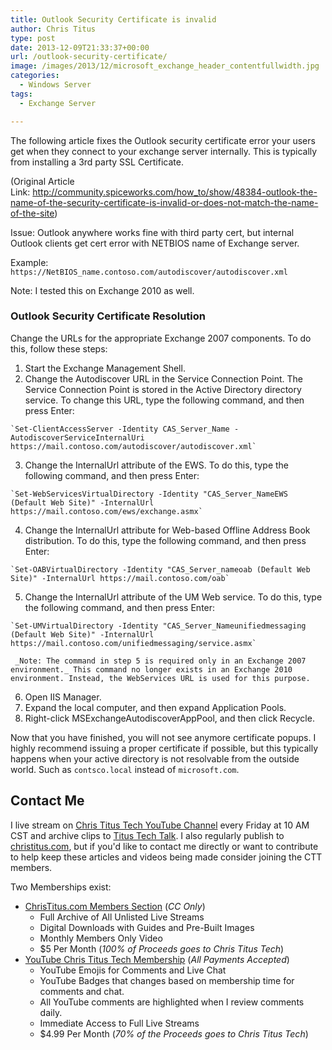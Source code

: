 ```yaml
---
title: Outlook Security Certificate is invalid
author: Chris Titus
type: post
date: 2013-12-09T21:33:37+00:00
url: /outlook-security-certificate/
image: /images/2013/12/microsoft_exchange_header_contentfullwidth.jpg
categories:
  - Windows Server
tags:
  - Exchange Server

---
```

The following article fixes the Outlook security certificate error your users get when they connect to your exchange server internally. This is typically from installing a 3rd party SSL Certificate.<!--more-->

(Original Article Link: <http://community.spiceworks.com/how_to/show/48384-outlook-the-name-of-the-security-certificate-is-invalid-or-does-not-match-the-name-of-the-site>)

Issue: Outlook anywhere works fine with third party cert, but internal Outlook clients get cert error with NETBIOS name of Exchange server.
  
Example: `https://NetBIOS_name.contoso.com/autodiscover/autodiscover.xml`
  
Note: I tested this on Exchange 2010 as well.

### Outlook Security Certificate Resolution

Change the URLs for the appropriate Exchange 2007 components. To do this, follow these steps:

  1. Start the Exchange Management Shell.
  2. Change the Autodiscover URL in the Service Connection Point. The Service Connection Point is stored in the Active Directory directory service. To change this URL, type the following command, and then press Enter:
  
    `Set-ClientAccessServer -Identity CAS_Server_Name -AutodiscoverServiceInternalUri https://mail.contoso.com/autodiscover/autodiscover.xml`
  3. Change the InternalUrl attribute of the EWS. To do this, type the following command, and then press Enter:
  
    `Set-WebServicesVirtualDirectory -Identity "CAS_Server_NameEWS (Default Web Site)" -InternalUrl https://mail.contoso.com/ews/exchange.asmx`
  4. Change the InternalUrl attribute for Web-based Offline Address Book distribution. To do this, type the following command, and then press Enter:
  
    `Set-OABVirtualDirectory -Identity "CAS_Server_nameoab (Default Web Site)" -InternalUrl https://mail.contoso.com/oab`
  5. Change the InternalUrl attribute of the UM Web service. To do this, type the following command, and then press Enter:
  
    `Set-UMVirtualDirectory -Identity "CAS_Server_Nameunifiedmessaging (Default Web Site)" -InternalUrl https://mail.contoso.com/unifiedmessaging/service.asmx`
  
     _Note: The command in step 5 is required only in an Exchange 2007 environment._ This command no longer exists in an Exchange 2010 environment. Instead, the WebServices URL is used for this purpose.
  6. Open IIS Manager.
  7. Expand the local computer, and then expand Application Pools.
  8. Right-click MSExchangeAutodiscoverAppPool, and then click Recycle.

Now that you have finished, you will not see anymore certificate popups. I highly recommend issuing a proper certificate if possible, but this typically happens when your active directory is not resolvable from the outside world. Such as `contsco.local` instead of `microsoft.com`.

## Contact Me

I live stream on [Chris Titus Tech YouTube Channel][1] every Friday at 10 AM CST and archive clips to [Titus Tech Talk][2]. I also regularly publish to [christitus.com][3], but if you'd like to contact me directly or want to contribute to help keep these articles and videos being made consider joining the CTT members. 

Two Memberships exist:
- [ChrisTitus.com Members Section][4] (_CC Only_)
  - Full Archive of All Unlisted Live Streams
  - Digital Downloads with Guides and Pre-Built Images
  - Monthly Members Only Video
  - $5 Per Month (_100% of Proceeds goes to Chris Titus Tech_)
- [YouTube Chris Titus Tech Membership][5] (_All Payments Accepted_)
  - YouTube Emojis for Comments and Live Chat
  - YouTube Badges that changes based on membership time for comments and chat.
  - All YouTube comments are highlighted when I review comments daily. 
  - Immediate Access to Full Live Streams
  - $4.99 Per Month (_70% of the Proceeds goes to Chris Titus Tech_)

 [1]: https://www.youtube.com/c/ChrisTitusTech
 [2]: https://www.youtube.com/c/ChrisTitusTechStreams
 [3]: https://christitus.com/
 [4]: https://portal.christitus.com
 [5]: https://links.christitus.com/join